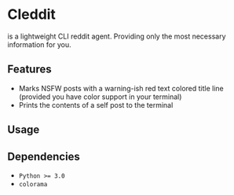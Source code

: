# Cleddit

is a lightweight CLI reddit agent. Providing only the most necessary information for you.

## Features

*  Marks NSFW posts with a warning-ish red text colored title line (provided you have color support in your terminal)
*  Prints the contents of a self post to the terminal
   

## Usage

## Dependencies

*  `Python >= 3.0`
*  `colorama`